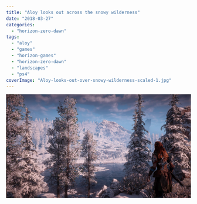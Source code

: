 ```yaml
---
title: "Aloy looks out across the snowy wilderness"
date: "2018-03-27"
categories: 
  - "horizon-zero-dawn"
tags: 
  - "aloy"
  - "games"
  - "horizon-games"
  - "horizon-zero-dawn"
  - "landscapes"
  - "ps4"
coverImage: "Aloy-looks-out-over-snowy-wilderness-scaled-1.jpg"
---
```


[![](images/Aloy-looks-out-over-snowy-wilderness-scaled-1.jpg)](https://davidpeach.co.uk/wp-content/uploads/2023/01/Aloy-looks-out-over-snowy-wilderness-scaled-1.jpg)
